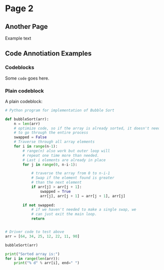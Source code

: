 # Page 2

## Another Page

Example text


## Code Annotiation Examples

### Codeblocks

Some `code` goes here.

### Plain codeblock

A plain codeblock:

```py title="bubble_sort.py" linenums="1" hl_lines="3 4 7 9 13 18 19 20 22 25"
# Python program for implementation of Bubble Sort

def bubbleSort(arr):
	n = len(arr)
	# optimize code, so if the array is already sorted, it doesn't need
	# to go through the entire process
	swapped = False
	# Traverse through all array elements
	for i in range(n-1):
		# range(n) also work but outer loop will
		# repeat one time more than needed.
		# Last i elements are already in place
		for j in range(0, n-i-1):

			# traverse the array from 0 to n-i-1
			# Swap if the element found is greater
			# than the next element
			if arr[j] > arr[j + 1]:
				swapped = True
				arr[j], arr[j + 1] = arr[j + 1], arr[j]
		
		if not swapped:
			# if we haven't needed to make a single swap, we
			# can just exit the main loop.
			return


# Driver code to test above
arr = [64, 34, 25, 12, 22, 11, 90]

bubbleSort(arr)

print("Sorted array is:")
for i in range(len(arr)):
	print("% d" % arr[i], end=" ")

```